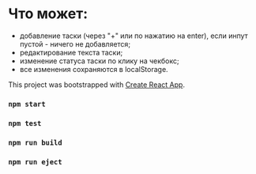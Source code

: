 # Что может:

- добавление таски (через "+" или по нажатию на enter), если инпут пустой - ничего не добавляется;
- редактирование текста таски;
- изменение статуса таски по клику на чекбокс;
- все изменения сохраняются в localStorage.


This project was bootstrapped with [Create React App](https://github.com/facebook/create-react-app).

### `npm start`
### `npm test`
### `npm run build`
### `npm run eject`